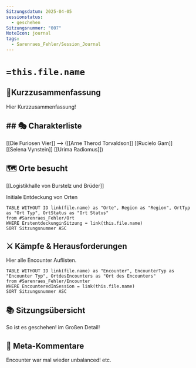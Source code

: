 ```yaml
---
Sitzungsdatum: 2025-04-05
sessionstatus:
  - geschehen
Sitzungsnummer: "007"
NoteIcon: journal
tags:
  - Sarenraes_Fehler/Session_Journal
---
```

# `=this.file.name`
## 📜Kurzzusammenfassung
Hier Kurzzusammenfassung!

## ## 🎭 Charakterliste 
[[Die Furiosen Vier]] -->
([[Arne Therod Torvaldson]] [[Rucielo Gam]] [[Selena Vynstein]] [[Urima Radiomus]])

## 🗺️ Orte besucht
[[Logistikhalle von Burstelz und Brüder]]

Initiale Entdeckung von Orten
```dataview
TABLE WITHOUT ID link(file.name) as "Orte", Region as "Region", OrtTyp as "Ort Typ", OrtStatus as "Ort Status" 
from #Sarenraes_Fehler/Ort  
WHERE ErstentdeckunginSitzung = link(this.file.name)
SORT Sitzungsnummer ASC
```

## ⚔️ Kämpfe & Herausforderungen
Hier alle Encounter Auflisten.

```dataview
TABLE WITHOUT ID link(file.name) as "Encounter", EncounterTyp as "Encounter Typ", OrtdesEncounters as "Ort des Encounters"
from #Sarenraes_Fehler/Encounter   
WHERE EncounteredInSession = link(this.file.name)
SORT Sitzungsnummer ASC
```

## 📚 Sitzungsübersicht
So ist es geschehen! im Großen Detail!

## 🎲 Meta-Kommentare
Encounter war mal wieder unbalanced! etc.